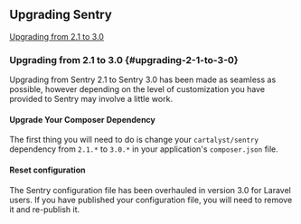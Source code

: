 ## Upgrading Sentry

[Upgrading from 2.1 to 3.0](#upgrading-2-1-to-3-0)

### Upgrading from 2.1 to 3.0 {#upgrading-2-1-to-3-0}

Upgrading from Sentry 2.1 to Sentry 3.0 has been made as seamless as possible, however depending on the level of customization you have provided to Sentry may involve a little work.

#### Upgrade Your Composer Dependency

The first thing you will need to do is change your `cartalyst/sentry` dependency from `2.1.*` to `3.0.*` in your application's `composer.json` file.

#### Reset configuration

The Sentry configuration file has been overhauled in version 3.0 for Laravel users. If you have published your configuration file, you will need to remove it and re-publish it.
